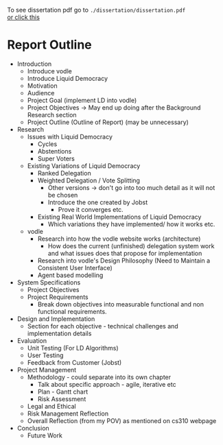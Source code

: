 To see dissertation pdf go to `./dissertation/dissertation.pdf` \
[or click this](./dissertation/dissertation.pdf)

# Report Outline

- Introduction
	- Introduce vodle
	- Introduce Liquid Democracy
	- Motivation
	- Audience
	- Project Goal (implement LD into vodle)
	- Project Objectives -> May end up doing after the Background Research section
	- Project Outline (Outline of Report) (may be unnecessary)
- Research
  - Issues with Liquid Democracy
    - Cycles
    - Abstentions
    - Super Voters
  - Existing Variations of Liquid Democracy
    - Ranked Delegation
    - Weighted Delegation / Vote Splitting
      - Other versions -> don't go into too much detail as it will not be chosen
      - Introduce the one created by Jobst
        - Prove it converges etc.
	- Existing Real World Implementations of Liquid Democracy
		- Which variations they have implemented/ how it works etc.
  - vodle
  	- Research into how the vodle website works (architecture)
    	- How does the current (unfinished) delegation system work and what issues does that propose for implementation
  	- Research into vodle's Design Philosophy (Need to Maintain a Consistent User Interface)
	- Agent based modelling
- System Specifications
  - Project Objectives
  - Project Requirements
    - Break down objectives into measurable functional and non functional requirements.
- Design and Implementation
  - Section for each objective - technical challenges and implementation details
- Evaluation
	- Unit Testing (For LD Algorithms)
	- User Testing
	- Feedback from Customer (Jobst)
- Project Management
  - Methodology - could separate into its own chapter
    - Talk about specific approach - agile, iterative etc
    - Plan - Gantt chart
    - Risk Assessment
  - Legal and Ethical
  - Risk Management Reflection
  - Overall Reflection (from my POV) as mentioned on cs310 webpage
- Conclusion
  - Future Work